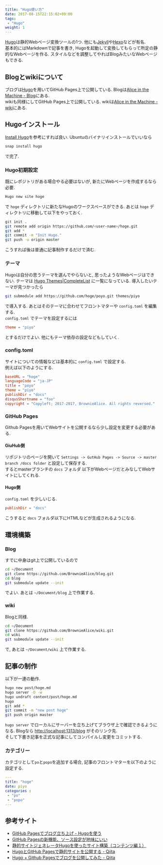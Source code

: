 ```yaml
---
title: "Hugo使い方"
date: 2017-08-15T22:15:02+09:00
tags:
 - "Hugo"
weight: 1
---
```


[Hugo](https://gohugo.io/)は静的Webページ変換ツールの1つ. 他にも[Jekyll](https://jekyllrb-ja.github.io/)や[Hexo](https://hexo.io/)などが有名.  
基本的にはMarkdownで記事を書き, Hugoを起動して変換してもらって所定の静的なWebページを作る. スタイルなどを調整してやればBlogみたいなWebページもできる.  

## Blogとwikiについて
ブログは[Hugo](https://gohugo.io/)を用いてGitHub Pages上で公開している. Blogは[Alice in the Machine - Blog](https://browniealice.github.io/blog/)にある.  
wikiも同様にしてGitHub Pages上で公開している. wikiは[Alice in the Machine - wiki](https://browniealice.github.io/wiki/)にある.  
## Hugoインストール
[Install Hugo](https://gohugo.io/getting-started/installing)を参考にすれば良い.
Ubuntuのバイナリインストールでいいなら

```bash
snap install hugo
```

で完了.

### Hugo初期設定
既にレポジトリがある場合やる必要はないが, 新たにWebページを作成するなら必要.

```bash
Hugo new site hoge
```

で `hoge` ディレクトリに新たなHugoのワークスペースができる. あとは `hoge` ディレクトリに移動して以下をやっておく.

```bash
git init .
git remote add origin https://github.com/<user-name>/hoge.git
git add *
git commit -m "Init Hugo."
git push -u origin master
```

こうすれば後は普通に記事制作するだけで済む.

### テーマ
Hugoは自分の思うテーマを選んでやらないと, 思ったようなWebページはできない.
テーマは [Hugo Themes|CompleteList](https://themes.gohugo.io/) に一覧になっている. 導入したいテーマが見つかったら

```bash
git submodule add https://github.com/hoge/poyo.git themes/piyo
```

で導入する. あとはそのテーマに合わせてフロントマターや `config.toml` を編集する.  
`config.toml` でテーマを設定するには

```toml
theme = "piyo"
```

とするだけでよい. 他にもテーマ依存の設定などもしていく.

### config.toml
サイトについての情報などは基本的に `config.toml` で設定する.  
例えば以下のようにする.

```toml
baseURL = "hoge"
languageCode = "ja-JP"
title = "poyo"
theme = "piyo"
publishDir = "docs"
disqusShortname = "foo"
copyright = "Copyleft; 2017-2017, BrownieAlice. All rights reversed."
```

### GitHub Pages
Github Pagesを用いてWebサイトを公開するなら少し設定を変更する必要がある.

#### GiuHub側
リポジトリのページを開いて `Settings -> GutHub Pages -> Source -> master branch /docs folder` と設定して保存する.  
するとmasterブランチの `docs` フォルダ 以下がWebページだとみなしてWebサイトにしてくれる.

#### Hugo側
`config.toml` を少しいじる.

```toml
publishDir = "docs"
```

こうすると `docs` フォルダ以下にHTMLなどが生成されるようになる.

## 環境構築
### Blog
すでに中身はgit上で公開しているので

```bash
cd ~/Document
git clone https://github.com/BrownieAlice/blog.git
cd blog
git submodule update --init
```

でよい.
あとは
`~/Document/blog`
上で作業する.

### wiki
Blogと同様.

```bash
cd ~/Document
git clone https://github.com/BrownieAlice/wiki.git
cd wiki
git submodule update --init
```

で, あとは `~/Document/wiki` 上で作業する.

## 記事の制作
以下が一連の動作.

```bash
hugo new post/hoge.md
hugo server -D -w
hugo undraft content/post/hoge.md
hugo
git add *
git commit -m "new post hoge"
git push origin master
```

`hugo server`
でローカルにサーバーを立ち上げてブラウザ上で確認できるようになる.
Blogなら [http://localhost:1313/blog](http://localhost:1313/blog) がそのリンク先.  
そして下書き記事を正式な記事にしてコンパイルし変更をコミットする.

### カテゴリー
カテゴリとして`po`と`popo`を追加する場合, 記事のフロントマターを以下のように設定する.

```yaml
---
title: "hoge"
date: piyo
categories :
 - "po"
 - "popo"
---
```

## 参考サイト
- [GitHub Pagesでブログ立ち上げ - Hugoを使う](https://www.kaitoy.xyz/2015/08/28/using-hugo/)
- [GitHub Pagesの新機能、ソース設定が地味にいい](https://www.kaitoy.xyz/2016/08/18/simpler-github-pages-publishing/)
- [静的サイトジェネレータHugoを使ったサイト構築（コンテンツ編１）](http://staff.feedtailor.jp/2016/05/18/hugo_06/)
- [HugoとGitHub Pagesで静的サイトを公開する - Qiita](http://qiita.com/satzz/items/e24bd703fc04fb45f7ef)
- [Hugo + Github Pagesでブログを公開してみた - Qiita](http://qiita.com/eichann/items/4fe61b8b9bbafcfbe847)
